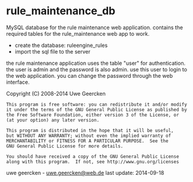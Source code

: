 rule_maintenance_db
===================
MySQL database for the rule maintenance web application. contains the required tables for
the rule_maintenance web app to work.

- create the database: ruleengine_rules
- import the sql file to the server

the rule maintenance application uses the table "user" for authentication. the user is admin and the password is also admin. use this user to login to the web application. you can change the password through the web interface.

   Copyright (C) 2008-2014  Uwe Geercken
    
    This program is free software: you can redistribute it and/or modify
    it under the terms of the GNU General Public License as published by
    the Free Software Foundation, either version 3 of the License, or
    (at your option) any later version.
    
    This program is distributed in the hope that it will be useful,
    but WITHOUT ANY WARRANTY; without even the implied warranty of
    MERCHANTABILITY or FITNESS FOR A PARTICULAR PURPOSE.  See the
    GNU General Public License for more details.
    
    You should have received a copy of the GNU General Public License
    along with this program.  If not, see http://www.gnu.org/licenses


uwe geercken - uwe.geercken@web.de
last update: 2014-09-18
